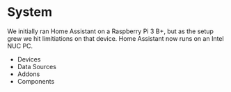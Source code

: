 # System

We initially ran Home Assistant on a Raspberry Pi 3 B+, but as the setup grew we hit limitiations on that device. Home Assistant now runs on an Intel NUC PC.

* Devices
* Data Sources
* Addons
* Components